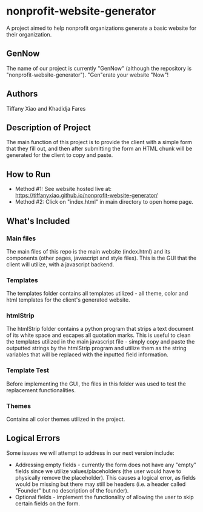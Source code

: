 # nonprofit-website-generator
A project aimed to help nonprofit organizations generate a basic website for their organization.

## GenNow
The name of our project is currently "GenNow" (although the repository is "nonprofit-website-generator"). "Gen"erate your website "Now"!

## Authors
Tiffany Xiao and Khadidja Fares

## Description of Project
The main function of this project is to provide the client with a simple form that they fill out, and then after submitting the form an HTML chunk will be generated for the client to copy and paste.

## How to Run
* Method #1: See website hosted live at: https://tiffanyxiao.github.io/nonprofit-website-generator/
* Method #2: Click on "index.html" in main directory to open home page.

## What's Included

### Main files
The main files of this repo is the main website (index.html) and its components (other pages, javascript and style files). This is the GUI that the client will utilize, with a javascript backend.

### Templates
The templates folder contains all templates utilized - all theme, color and html templates for the client's generated website.

### htmlStrip
The htmlStrip folder contains a python program that strips a text document of its white space and escapes all quotation marks. This is useful to clean the templates utilized in the main javascript file - simply copy and paste the outputted strings by the htmlStrip program and utilize them as the string variables that will be replaced with the inputted field information.

### Template Test
Before implementing the GUI, the files in this folder was used to test the replacement functionalities.

### Themes
Contains all color themes utilized in the project.

## Logical Errors
Some issues we will attempt to address in our next version include:
* Addressing empty fields - currently the form does not have any "empty" fields since we utilize values/placeholders (the user would have to physically remove the placeholder). This causes a logical error, as fields would be missing but there may still be headers (i.e. a header called "Founder" but no description of the founder).
* Optional fields - implement the functionality of allowing the user to skip certain fields on the form. 
